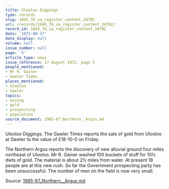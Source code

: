 ```yaml
---
title: Ulooloo Diggings
type: records
slug: 1845_76_sa_register_content_24702
url: /records/1845_76_sa_register_content_24702/
record_id: 1845_76_sa_register_content_24702
date: '1872-08-17'
date_display: null
volume: null
issue_number: null
page: '5'
article_type: news
issue_reference: 17 August 1872, page 5
people_mentioned:
- Mr R. Gainer
- Gawler Times
places_mentioned:
- Ulooloo
- Gawler
topics:
- mining
- gold
- prospecting
- population
source_document: 1985-87_Northern__Argus.md
---
```


Ulooloo Diggings.  The Gawler Times reports the sale of gold from Ulooloo at Gawler to the value of £18-10-0 on Friday.

The Northern Argus reports the discovery of new alluvial ground four miles northeast of Ulooloo.  Mr R. Gainer washed 100 buckets of stuff for 10½ dwts of gold.  The material is about 2½ miles from water.  At present 18 people are at this new rush.  So far the Government prospecting party has been unsuccessful.  The number of men on the field is now very small.

Source: [1985-87_Northern__Argus.md](/downloads/markdown/1985-87_Northern__Argus.md)
